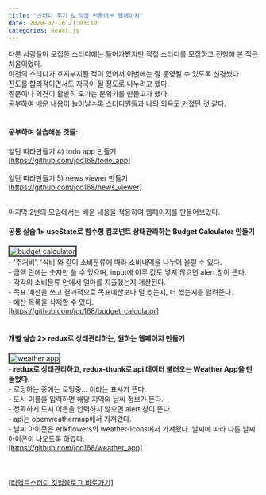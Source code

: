 ```yaml
---
title: "스터디 후기 & 직접 만들어본 웹페이지"
date: 2020-02-16 21:03:10
categories: React.js
---
```


다른 사람들이 모집한 스터디에는 들어가봤지만 직접 스터디를 모집하고 진행해 본 적은 처음이었다.<br>
이전의 스터디가 흐지부지된 적이 있어서 이번에는 잘 운영될 수 있도록 신경썼다.<br>
진도를 합리적이면서도 자극이 될 정도로 나누려고 했다.<br>
질문이나 의견이 활발히 오가는 분위기를 만들고자 했다.<br>
공부하여 배운 내용이 늘어날수록 스터디원들과 나의 의욕도 커졌던 것 같다.<br><br>

#### 공부하며 실습해본 것들:

일단 따라만들기 4) todo app 만들기<br>
<a href="https://github.com/joo168/todo_app"> [https://github.com/joo168/todo_app]</a>
<br><br>
일단 따라만들기 5) news viewer 만들기<br>
<a href="https://github.com/joo168/news_viewer"> [https://github.com/joo168/news_viewer]</a>
<br><br>

마지막 2번의 모임에서는 배운 내용을 적용하여 웹페이지를 만들어보았다.<br>

#### 공통 실습 1> useState로 함수형 컴포넌트 상태관리하는 Budget Calculator 만들기<br>

<img src="https://yujoo168.github.io/assets/budget_calculator.png" alt="budget calculator" style="border: 3px solid #495057;">
<br>
- '주거비', '식비'와 같이 소비분류에 따라 소비내역을 나누어 올릴 수 있다.<br>
- 금액 란에는 숫자만 쓸 수 있으며, input에 아무 값도 넣지 않으면 alert 창이 뜬다.<br>
- 각각의 소비분류 안에서 얼마를 지출했는지 계산된다.<br>
- 목표 예산을 쓰고 결과적으로 목표예산보다 덜 썼는지, 더 썼는지를 알려준다.<br>
- 예산 목록을 삭제할 수 있다.<br>
  <a href="https://github.com/joo168/budget_calculator"> [https://github.com/joo168/budget_calculator]</a>
  <br><br>

#### 개별 실습 2> redux로 상태관리하는, 원하는 웹페이지 만들기<br>

<img src="https://yujoo168.github.io/assets/weather_app.png" alt="weather app" style="border: 3px solid #495057;">
<br>
- <b>redux로 상태관리하고, redux-thunk로 api 데이터 불러오는 Weather App을 만들었다.</b><br>
- 로딩하는 중에는 로딩중... 이라는 표시가 뜬다.<br>
- 도시 이름을 입력하면 해당 지역의 날씨 정보가 뜬다.<br>
- 정확하게 도시 이름을 입력하지 않으면 alert 창이 뜬다.<br>
- api는 openweathermap에서 가져왔다.<br>
- 날씨 아이콘은 erikflowers의 weather-icons에서 가져왔다. 날씨에 따라 다른 날씨 아이콘이 나오도록 하였다.<br>
  <a href="https://github.com/joo168/weather_app"> [https://github.com/joo168/weather_app]</a>
  <br><br>
<br>
<br>
<a href="https://2020winter-react.github.io/FireFours/"> [리액트스터디 깃헙블로그 바로가기]</a>
<br><br><br>
